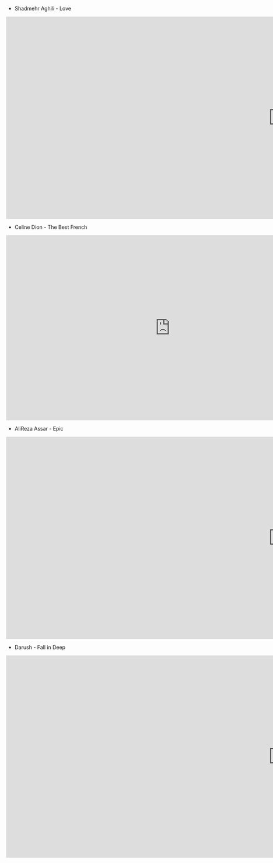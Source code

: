 
* Shadmehr Aghili - Love
<iframe width="1520" height="553" src="https://www.youtube.com/embed/qPOEkE_Hz0A" title="YouTube video player" frameborder="0" allow="accelerometer; autoplay; clipboard-write; encrypted-media; gyroscope; picture-in-picture" allowfullscreen></iframe>

* Celine Dion - The Best French 

<iframe width="898" height="506" src="https://www.youtube.com/embed/4UnRk9VBuUE?list=RD4UnRk9VBuUE" title="YouTube video player" frameborder="0" allow="accelerometer; autoplay; clipboard-write; encrypted-media; gyroscope; picture-in-picture" allowfullscreen></iframe>

* AliReza Assar - Epic

<iframe width="1520" height="553" src="https://www.youtube.com/embed/pRN70_T2Nks" title="YouTube video player" frameborder="0" allow="accelerometer; autoplay; clipboard-write; encrypted-media; gyroscope; picture-in-picture" allowfullscreen></iframe>

* Darush - Fall in Deep

<iframe width="1520" height="553" src="https://www.youtube.com/embed/H2wF6Z5EocU" title="YouTube video player" frameborder="0" allow="accelerometer; autoplay; clipboard-write; encrypted-media; gyroscope; picture-in-picture" allowfullscreen></iframe>